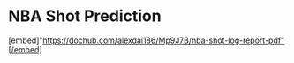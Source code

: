 # NBA Shot Prediction
[embed]"https://dochub.com/alexdai186/Mp9J7B/nba-shot-log-report-pdf"[/embed]
